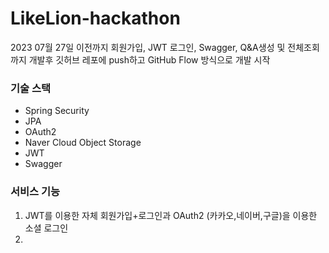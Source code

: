 # LikeLion-hackathon

2023 07월 27일 이전까지 회원가입, JWT 로그인, Swagger, Q&A생성 및 전체조회까지 개발후 깃허브 레포에 push하고
GitHub Flow 방식으로 개발 시작

### 기술 스택
- Spring Security
- JPA
- OAuth2
- Naver Cloud Object Storage
- JWT
- Swagger


### 서비스 기능
1. JWT를 이용한 자체 회원가입+로그인과 OAuth2 (카카오,네이버,구글)을 이용한 소셜 로그인
2. 
  
